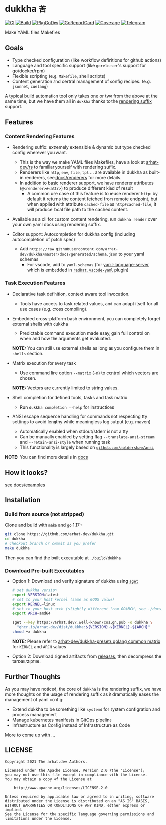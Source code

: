 # dukkha `苦`

[![CI](https://github.com/arhat-dev/dukkha/workflows/CI/badge.svg)](https://github.com/arhat-dev/dukkha/actions?query=workflow%3ACI)
[![Build](https://github.com/arhat-dev/dukkha/workflows/Build/badge.svg)](https://github.com/arhat-dev/dukkha/actions?query=workflow%3ABuild)
[![PkgGoDev](https://pkg.go.dev/badge/arhat.dev/dukkha)](https://pkg.go.dev/arhat.dev/dukkha)
[![GoReportCard](https://goreportcard.com/badge/arhat.dev/dukkha)](https://goreportcard.com/report/arhat.dev/dukkha)
[![Coverage](https://badge.arhat.dev/sonar/coverage/arhat-dev_dukkha?branch=master&token=1f8a3998312d6feee60ab16f1ef58ca8)](https://sonar.arhat.dev/dashboard?id=arhat-dev_dukkha)
[![Telegram](https://img.shields.io/static/v1?label=telegram&message=join&style=flat-square&logo=telegram&logoColor=ffffff&color=54A7E6&labelColor=555555)](https://t.me/joinchat/xcTR4nLDTOs2Yzcy)

Make YAML files Makefiles

## Goals

- Type checked configuration (like workflow definitions for github actions)
- Language and tool specific support (like `goreleaser`'s support for go/docker/rpm)
- Flexible scripting (e.g. `Makefile`, shell scripts)
- Content generation and certral management of config recipes. (e.g. `jsonnet`, `cuelang`)

A typical build automation tool only takes one or two from the above at the same time, but we have them all in `dukkha` thanks to the [rendering suffix][rs] support.

## Features

### Content Rendering Features

- Rendering suffix: extremely extensible & dynamic but type checked config wherever you want.
  - This is the way we make YAML files Makefiles, have a look at [arhat-dev/rs][rs] to familiar yourself with rendering suffix.
  - Renderers like `http`, `env`, `file`, `tpl` ... are available in dukkha as built-in renderers, see [docs/renderers](./docs/renderers) for more details.
  - In addition to basic renderer support, we have renderer attributes (`@<renderer>#<attr>`) to produce different kind of result
    - A common use case of this feature is to reuse renderer `http`: by default it returns the content fetched from remote endpoint, but when applied with attribute `cached-file` as `http#cached-file`, it will produce local file path to the cached content.

- Available as a cli for custom content rendering, run `dukkha render` over your own yaml docs using rendering suffix.

- Editor support: Autocompletion for dukkha config (including autocompletion of patch spec)
  - Add `https://raw.githubusercontent.com/arhat-dev/dukkha/master/docs/generated/schema.json` to your yaml schemas
    - For vscode, add to `yaml.schemas` (for [yaml-language-server](https://github.com/redhat-developer/yaml-language-server#language-server-settings) which is embedded in [`redhat.vscode-yaml`](https://marketplace.visualstudio.com/items?itemName=redhat.vscode-yaml) plugin)

### Task Execution Features

- Declarative task definition, context aware tool invocation.
  - Tools have access to task related values, and can adapt itself for all use cases (e.g. cross compiling).

- Embedded cross-platform bash environment, you can completely forget external shells with dukkha
  - Predictable command execution made esay, gain full control on when and how the arguments get evaluated.

  __NOTE:__ You can still use external shells as long as you configure them in `shells` section.

- Matrix execution for every task
  - Use command line option `--matrix` (`-m`) to control which vectors are chosen.

  __NOTE:__ Vectors are currently limited to string values.

- Shell completion for defined tools, tasks and task matrix
  - Run `dukkha completion --help` for instructions

- ANSI escape sequence handling for commands not respecting tty settings to avoid lengthy while meaningless log output (e.g. maven)
  - Automatically enabled when stdout/stderr is not a tty
  - Can be manually enabled by setting flag `--translate-ansi-stream` and `--retain-ansi-style` when running task
  - This functionality is largely based on [`github.com/aoldershaw/ansi`](https://github.com/aoldershaw/ansi)

__NOTE:__ You can find more details in [docs](./docs)

## How it looks?

see [docs/examples](./docs/examples)

## Installation

### Build from source (not stripped)

Clone and build with `make` and `go` 1.17+

```bash
git clone https://github.com/arhat-dev/dukkha.git
cd dukkha
# checkout branch or commit as you prefer
make dukkha
```

Then you can find the built executable at `./build/dukkha`

### Download Pre-built Executables

- Option 1: Download and verify signature of dukkha using [`sget`][sget]

  ```bash
  # set dukkha version
  export VERSION=latest
  # set to your host kernel (same as GOOS value)
  export KERNEL=linux
  # set to your host arch (slightly different from GOARCH, see ./docs/constants.md)
  export ARCH=amd64

  sget --key https://arhat.dev/.well-known/cosign.pub -o dukkha \
    "ghcr.io/arhat-dev/dist/dukkha:${VERSION}-${KERNEL}-${ARCH}"
  chmod +x dukkha
  ```

  __NOTE:__ Please refer to [arhat-dev/dukkha-presets golang common matrix](https://github.com/arhat-dev/dukkha-presets/blob/dev/matrix/golang/1.17/common.yml) for `KERNEL` and `ARCH` values

- Option 2: Download signed artifacts from [releases](https://github.com/arhat-dev/dukkha/releases), then decompress the tarball/zipfile.

## Further Thoughts

As you may have noticed, the core of `dukkha` is the rendering suffix, we have more thoughts on the usage of rendering suffix as it dramatically eases the management of yaml config:

- Extend dukkha to be something like `systemd` for system configration and process management
- Manage kubernetes manifests in GitOps pipeline
- Infrastructure as Config instead of Infrastructure as Code

More to come up with ...

## LICENSE

```text
Copyright 2021 The arhat.dev Authors.

Licensed under the Apache License, Version 2.0 (the "License");
you may not use this file except in compliance with the License.
You may obtain a copy of the License at

    http://www.apache.org/licenses/LICENSE-2.0

Unless required by applicable law or agreed to in writing, software
distributed under the License is distributed on an "AS IS" BASIS,
WITHOUT WARRANTIES OR CONDITIONS OF ANY KIND, either express or implied.
See the License for the specific language governing permissions and
limitations under the License.
```

[rs]: https://github.com/arhat-dev/rs#readme
[sget]: https://github.com/sigstore/cosign#sget
